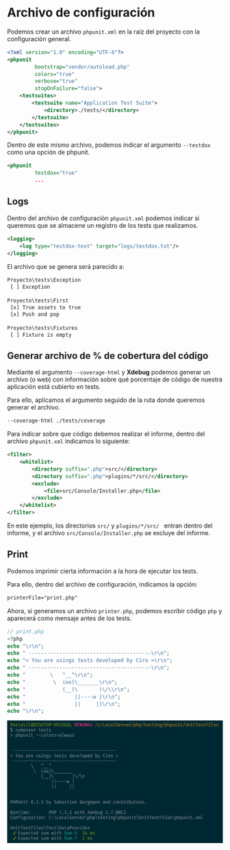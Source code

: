 # Archivo de configuración

Podemos crear un archivo `phpunit.xml` en la raíz del proyecto con la configuración general.

```xml
<?xml version="1.0" encoding="UTF-8"?>
<phpunit
         bootstrap="vendor/autoload.php"
         colors="true"
         verbose="true"
         stopOnFailure="false">
    <testsuites>
        <testsuite name="Application Test Suite">
            <directory>./tests/</directory>
        </testsuite>
    </testsuites>
</phpunit>
```

Dentro de este mismo archivo, podemos indicar el argumento `--testdox` como una opción de phpunit.

```xml
<phpunit
         testdox="true"
         ...
```

## Logs

Dentro del archivo de configuración `phpunit.xml` podemos indicar si queremos que se almacene un registro de los tests que realizamos.

```xml
<logging>    
	<log type="testdox-text" target="logs/testdox.txt"/>
</logging>
```

El archivo que se genera será parecido a:

```
Proyecto\tests\Exception
 [ ] Exception

Proyecto\tests\First
 [x] True assets to true
 [x] Push and pop

Proyecto\tests\Fixtures
 [ ] Fixture is empty
```

## Generar archivo de % de cobertura del código

Mediante el argumento `--coverage-html` y **Xdebug** podemos generar un archivo (o web) con información sobre qué porcentaje de código de nuestra aplicación está cubierto en tests.

Para ello, aplicamos el argumento seguido de la ruta donde queremos generar el archivo.

```bash
--coverage-html ./tests/coverage
```

Para indicar sobre que código debemos realizar el informe, dentro del archivo `phpunit.xml` indicamos lo siguiente:

```xml
<filter>
    <whitelist>
        <directory suffix=".php">src/</directory>
        <directory suffix=".php">plugins/*/src/</directory>
        <exclude>
            <file>src/Console/Installer.php</file>
        </exclude>
    </whitelist>
</filter>
```

En este ejemplo, los directorios `src/` y `plugins/*/src/ ` entran dentro del informe, y el archivo `src/Console/Installer.php` se excluye del informe.

## Print

Podemos imprimir cierta información a la hora de ejecutar los tests.

Para ello, dentro del archivo de configuración, indicamos la opción:

```xml
printerFile="print.php"
```

Ahora, si generamos un archivo `printer.php`, podemos escribir código `php` y aparecerá como mensaje antes de los tests.

```php
// print.php
<?php
echo "\r\n";
echo " ----------------------------------------\r\n";
echo "< You are usings tests developed by Ciro >\r\n";
echo " ----------------------------------------\r\n";
echo "        \   ^__^\r\n";
echo "         \  (oo)\_______\r\n";
echo "            (__)\       )\/\\r\n";
echo "                ||----w |\r\n";
echo "                ||     ||\r\n";
echo "\r\n";
```

![Printer](img/printer.png)